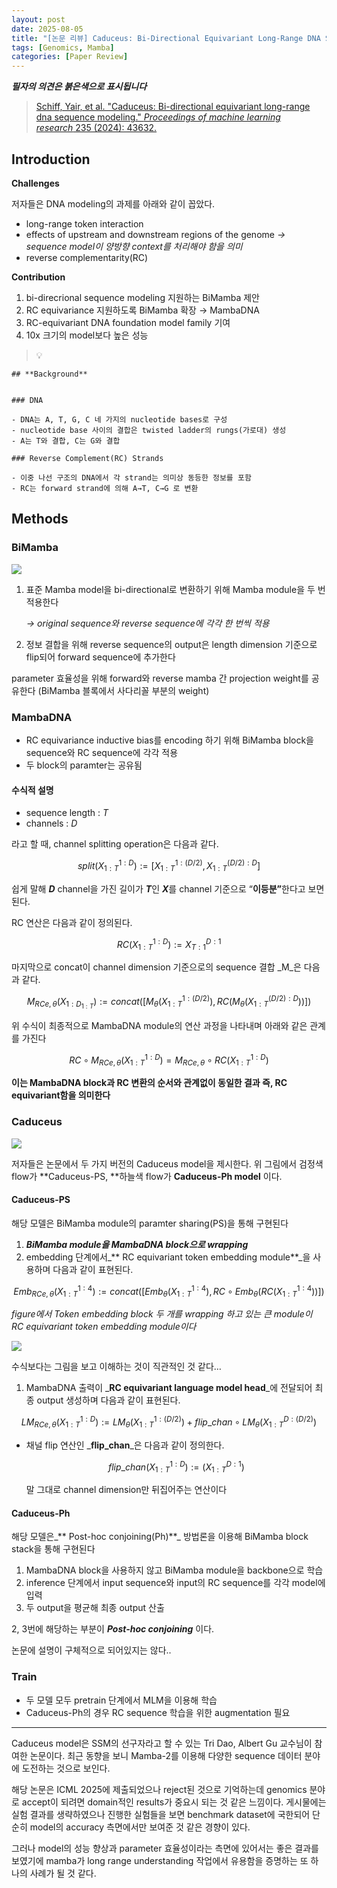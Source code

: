 ```yaml
---
layout: post
date: 2025-08-05
title: "[논문 리뷰] Caduceus: Bi-Directional Equivariant Long-Range DNA Sequence Modeling"
tags: [Genomics, Mamba]
categories: [Paper Review]
---
```


<span class="notion-red">_**필자의 의견은 붉은색으로 표시됩니다**_</span>


> [Schiff, Yair, et al. "Caduceus: Bi-directional equivariant long-range dna sequence modeling." ](https://pmc.ncbi.nlm.nih.gov/articles/PMC12189541/)[_Proceedings of machine learning research_](https://pmc.ncbi.nlm.nih.gov/articles/PMC12189541/)[ 235 (2024): 43632.](https://pmc.ncbi.nlm.nih.gov/articles/PMC12189541/)



## Introduction


**Challenges**


저자들은 DNA modeling의 과제를 아래와 같이 꼽았다.

- long-range token interaction
- effects of upstream and downstream regions of the genome 
_→ sequence model이 양방향 context를 처리해야 함을 의미_
- reverse complementarity(RC)

**Contribution**

1. bi-direcrional sequence modeling 지원하는 BiMamba 제안
1. RC equivariance 지원하도록 BiMamba 확장 → MambaDNA
1. RC-equivariant DNA foundation model family 기여
1. 10x 크기의 model보다 높은 성능

> 💡 


	## **Background**


	### DNA

	- DNA는 A, T, G, C 네 가지의 nucleotide bases로 구성
	- nucleotide base 사이의 결합은 twisted ladder의 rungs(가로대) 생성
	- A는 T와 결합, C는 G와 결합

	### Reverse Complement(RC) Strands

	- 이중 나선 구조의 DNA에서 각 strand는 의미상 동등한 정보를 포함
	- RC는 forward strand에 의해 A→T, C→G 로 변환


## Methods



### BiMamba


![](https://prod-files-secure.s3.us-west-2.amazonaws.com/542b861c-36a8-4051-84e5-8804b6728dba/2c247d59-7815-4980-99f0-8f0d21f445a7/image.png?X-Amz-Algorithm=AWS4-HMAC-SHA256&X-Amz-Content-Sha256=UNSIGNED-PAYLOAD&X-Amz-Credential=ASIAZI2LB466YDLV6D3K%2F20250829%2Fus-west-2%2Fs3%2Faws4_request&X-Amz-Date=20250829T210058Z&X-Amz-Expires=3600&X-Amz-Security-Token=IQoJb3JpZ2luX2VjEGwaCXVzLXdlc3QtMiJHMEUCIQCN6O%2BwHV3bht0252bwbIF8S%2FkyI7CQKYrIMufpssrsBQIgVvQ84k9%2F6YAnUxVaUlHZGAOs79LPJt3SJGUhU1j%2FrusqiAQIxf%2F%2F%2F%2F%2F%2F%2F%2F%2F%2FARAAGgw2Mzc0MjMxODM4MDUiDAfr0MgXEAAixLYoHyrcA517ioPmBD7NYB4HCEc6%2FUiX%2F9q1qHL7PqqBx5wZzI1GunlIVMQQXXliKmDE2qXlN%2Fr49StCxtbJ8eOl3YERUZjnW0Otq%2F7b6gbxnt9NKdt4zjOXWL%2BAkUQC8Ps14ZRrTWkDj8b9CKeUGo4riWjN%2F6EZhT3hI8ARCCb4HBQSU6G31GDRrl8%2FJ6wX41b9lRonQP882n0V3%2BJs98fjx%2FzLXpY2JknUF4kk27Ml2WFcwpnWirzHAQ%2B4spaxFNGwhwKNADrYIq2XzNbSiNhIg6ZfpumFMiyH32vUyxexYA9Iik6Zu%2BWNseHLJWibNcfBLcn7OwaQdjECqpaINLf2Q5EnYYTX12z7YUHXLbcuMflQdf5ABUBVjBiBWiTvbB0%2B1KNmIz8ihSuDUc4kGStZlbW7vlIOKl7A35pTtn32KMBTAxxU7kY%2Bf8y5dEcXRrRVR61d5RlD5X1Nzis7oXFqGf1Lzgdi2pAeeBquL21jfIRv06F%2BNMGVog0ueWkLx%2FmoehiUaSpPe7VNojeaX7JNpF%2BAOX0ewU%2FkQL3zUHAqiRnsOyi4dutKFEHfktEReqxcKtNvurtsLBs3y6GLVONnZhIeU2ZRryhZZT%2BbIOb4%2BIv9OzY9uvB3rRXWPsRT5XvKMJSSyMUGOqUBpZ6Sn142wlQ%2BmfoT92XunbNuCnQwG5J0naRz3gG0m1dzpg%2Fap8LfAHcfr%2FHia7%2FTUoCpKAuRworrOHFNPgYS6nAd8ogpI3aPdyJRIXGuD0QztqQVNjvqnS%2FREb33fOEIQKFIanXfoZcOwAOmahj5NbA7IRy%2BucBpo2a9QoN%2BK22%2Fjb1D4YcychPXw9sW0hVigcR8MQeRmVKbm%2FcFlzjj244dypyl&X-Amz-Signature=383473009af1080bcde3b573b730bea7e78d28bcd1d9f8862611bacf0a295146&X-Amz-SignedHeaders=host&x-amz-checksum-mode=ENABLED&x-id=GetObject)

1. 표준 Mamba model을 bi-directional로 변환하기 위해 Mamba module을 두 번 적용한다

	_→ original sequence와 reverse sequence에 각각 한 번씩 적용_

1. 정보 결합을 위해 reverse sequence의 output은 length dimension 기준으로 flip되어 forward sequence에 추가한다

parameter 효율성을 위해 forward와 reverse mamba 간 projection weight를 공유한다 (BiMamba 블록에서 사다리꼴 부분의 weight)



### MambaDNA

- RC equivariance inductive bias를 encoding 하기 위해 BiMamba block을 sequence와 RC sequence에 각각 적용
- 두 block의 paramter는 공유됨


#### 수식적 설명

- sequence length : _T_
- channels : _D_

라고 할 때,  channel splitting operation은 다음과 같다.


$$
split(X^{1:D}_{1:T}):=[X^{1:(D/2)}_{1:T},X^{(D/2):D}_{1:T}]
$$


<span class="notion-red">쉽게 말해 </span><span class="notion-red">_**D**_</span><span class="notion-red"> channel을 가진 길이가 </span><span class="notion-red">_**T**_</span><span class="notion-red">인 </span><span class="notion-red">_**X**_</span><span class="notion-red">를 channel 기준으로 “</span><span class="notion-red">**이등분”**</span><span class="notion-red">한다고 보면 된다.</span>


RC 연산은 다음과 같이 정의된다.


$$
RC(X^{1:D}_{1:T}):=X^{D:1}_{T:1}
$$


마지막으로 concat이 channel dimension 기준으로의 sequence 결합 _M_은 다음과 같다.


$$
M_{RCe,\theta}(X_{1:D_{1:T}}):=concat([M_{\theta}(X^{1:(D/2)}_{1:T}),RC(M_{\theta}(X^{(D/2):D}_{1:T}))])
$$


위 수식이 최종적으로 MambaDNA module의 연산 과정을 나타내며 아래와 같은 관계를 가진다


$$
RC\circ M_{RCe,\theta}(X^{1:D}_{1:T}) = M_{RCe,\theta} \circ RC(X^{1:D}_{1:T})
$$


**이는 MambaDNA block과 RC 변환의 순서와 관계없이 동일한 결과 즉, RC equivariant함을 의미한다**



### Caduceus


![](https://prod-files-secure.s3.us-west-2.amazonaws.com/542b861c-36a8-4051-84e5-8804b6728dba/f94a60d7-8145-473b-aef9-7c68d3ec604a/image.png?X-Amz-Algorithm=AWS4-HMAC-SHA256&X-Amz-Content-Sha256=UNSIGNED-PAYLOAD&X-Amz-Credential=ASIAZI2LB466YDLV6D3K%2F20250829%2Fus-west-2%2Fs3%2Faws4_request&X-Amz-Date=20250829T210059Z&X-Amz-Expires=3600&X-Amz-Security-Token=IQoJb3JpZ2luX2VjEGwaCXVzLXdlc3QtMiJHMEUCIQCN6O%2BwHV3bht0252bwbIF8S%2FkyI7CQKYrIMufpssrsBQIgVvQ84k9%2F6YAnUxVaUlHZGAOs79LPJt3SJGUhU1j%2FrusqiAQIxf%2F%2F%2F%2F%2F%2F%2F%2F%2F%2FARAAGgw2Mzc0MjMxODM4MDUiDAfr0MgXEAAixLYoHyrcA517ioPmBD7NYB4HCEc6%2FUiX%2F9q1qHL7PqqBx5wZzI1GunlIVMQQXXliKmDE2qXlN%2Fr49StCxtbJ8eOl3YERUZjnW0Otq%2F7b6gbxnt9NKdt4zjOXWL%2BAkUQC8Ps14ZRrTWkDj8b9CKeUGo4riWjN%2F6EZhT3hI8ARCCb4HBQSU6G31GDRrl8%2FJ6wX41b9lRonQP882n0V3%2BJs98fjx%2FzLXpY2JknUF4kk27Ml2WFcwpnWirzHAQ%2B4spaxFNGwhwKNADrYIq2XzNbSiNhIg6ZfpumFMiyH32vUyxexYA9Iik6Zu%2BWNseHLJWibNcfBLcn7OwaQdjECqpaINLf2Q5EnYYTX12z7YUHXLbcuMflQdf5ABUBVjBiBWiTvbB0%2B1KNmIz8ihSuDUc4kGStZlbW7vlIOKl7A35pTtn32KMBTAxxU7kY%2Bf8y5dEcXRrRVR61d5RlD5X1Nzis7oXFqGf1Lzgdi2pAeeBquL21jfIRv06F%2BNMGVog0ueWkLx%2FmoehiUaSpPe7VNojeaX7JNpF%2BAOX0ewU%2FkQL3zUHAqiRnsOyi4dutKFEHfktEReqxcKtNvurtsLBs3y6GLVONnZhIeU2ZRryhZZT%2BbIOb4%2BIv9OzY9uvB3rRXWPsRT5XvKMJSSyMUGOqUBpZ6Sn142wlQ%2BmfoT92XunbNuCnQwG5J0naRz3gG0m1dzpg%2Fap8LfAHcfr%2FHia7%2FTUoCpKAuRworrOHFNPgYS6nAd8ogpI3aPdyJRIXGuD0QztqQVNjvqnS%2FREb33fOEIQKFIanXfoZcOwAOmahj5NbA7IRy%2BucBpo2a9QoN%2BK22%2Fjb1D4YcychPXw9sW0hVigcR8MQeRmVKbm%2FcFlzjj244dypyl&X-Amz-Signature=59e1408ccf76759ca013180538e092c7f058e3e1f48a4ffc8f34d161e32c6464&X-Amz-SignedHeaders=host&x-amz-checksum-mode=ENABLED&x-id=GetObject)


저자들은 논문에서 두 가지 버전의 Caduceus model을 제시한다. 위 그림에서 검정색 flow가 **Caduceus-PS, **하늘색 flow가 **Caduceus-Ph model** 이다.



#### Caduceus-PS


해당 모델은 BiMamba module의 paramter sharing(PS)을 통해 구현된다

1. _**BiMamba module을 MambaDNA block으로 wrapping**_
1. embedding 단계에서_** RC equivariant token embedding module**_을 사용하며 다음과 같이 표현된다.

$$
Emb_{RCe,\theta}(X^{1:4}_{1:T}):=concat([Emb_{\theta}(X^{1:4}_{1:T}),RC \circ Emb_{\theta}(RC(X^{1:4}_{1:T}))])
$$


_figure에서 Token embedding block 두 개를 wrapping 하고 있는 큰 module이 RC equivariant token embedding module이다_


![](https://prod-files-secure.s3.us-west-2.amazonaws.com/542b861c-36a8-4051-84e5-8804b6728dba/b175e4da-71eb-4e91-8c23-a06dabe673c9/image.png?X-Amz-Algorithm=AWS4-HMAC-SHA256&X-Amz-Content-Sha256=UNSIGNED-PAYLOAD&X-Amz-Credential=ASIAZI2LB466YDLV6D3K%2F20250829%2Fus-west-2%2Fs3%2Faws4_request&X-Amz-Date=20250829T210059Z&X-Amz-Expires=3600&X-Amz-Security-Token=IQoJb3JpZ2luX2VjEGwaCXVzLXdlc3QtMiJHMEUCIQCN6O%2BwHV3bht0252bwbIF8S%2FkyI7CQKYrIMufpssrsBQIgVvQ84k9%2F6YAnUxVaUlHZGAOs79LPJt3SJGUhU1j%2FrusqiAQIxf%2F%2F%2F%2F%2F%2F%2F%2F%2F%2FARAAGgw2Mzc0MjMxODM4MDUiDAfr0MgXEAAixLYoHyrcA517ioPmBD7NYB4HCEc6%2FUiX%2F9q1qHL7PqqBx5wZzI1GunlIVMQQXXliKmDE2qXlN%2Fr49StCxtbJ8eOl3YERUZjnW0Otq%2F7b6gbxnt9NKdt4zjOXWL%2BAkUQC8Ps14ZRrTWkDj8b9CKeUGo4riWjN%2F6EZhT3hI8ARCCb4HBQSU6G31GDRrl8%2FJ6wX41b9lRonQP882n0V3%2BJs98fjx%2FzLXpY2JknUF4kk27Ml2WFcwpnWirzHAQ%2B4spaxFNGwhwKNADrYIq2XzNbSiNhIg6ZfpumFMiyH32vUyxexYA9Iik6Zu%2BWNseHLJWibNcfBLcn7OwaQdjECqpaINLf2Q5EnYYTX12z7YUHXLbcuMflQdf5ABUBVjBiBWiTvbB0%2B1KNmIz8ihSuDUc4kGStZlbW7vlIOKl7A35pTtn32KMBTAxxU7kY%2Bf8y5dEcXRrRVR61d5RlD5X1Nzis7oXFqGf1Lzgdi2pAeeBquL21jfIRv06F%2BNMGVog0ueWkLx%2FmoehiUaSpPe7VNojeaX7JNpF%2BAOX0ewU%2FkQL3zUHAqiRnsOyi4dutKFEHfktEReqxcKtNvurtsLBs3y6GLVONnZhIeU2ZRryhZZT%2BbIOb4%2BIv9OzY9uvB3rRXWPsRT5XvKMJSSyMUGOqUBpZ6Sn142wlQ%2BmfoT92XunbNuCnQwG5J0naRz3gG0m1dzpg%2Fap8LfAHcfr%2FHia7%2FTUoCpKAuRworrOHFNPgYS6nAd8ogpI3aPdyJRIXGuD0QztqQVNjvqnS%2FREb33fOEIQKFIanXfoZcOwAOmahj5NbA7IRy%2BucBpo2a9QoN%2BK22%2Fjb1D4YcychPXw9sW0hVigcR8MQeRmVKbm%2FcFlzjj244dypyl&X-Amz-Signature=c8d86b8b92b726cdb6fb4d5a4cee5c88bf6933348bec125ad3e5d5f642d2e7c8&X-Amz-SignedHeaders=host&x-amz-checksum-mode=ENABLED&x-id=GetObject)


<span class="notion-red">수식보다는 그림을 보고 이해하는 것이 직관적인 것 같다…</span>

1. MambaDNA 출력이 _**RC equivariant language model head**_에 전달되어 최종 output 생성하며 다음과 같이 표현된다.

$$
LM_{RCe,\theta}(X^{1:D}_{1:T}):= LM_{\theta}(X^{1:(D/2)}_{1:T})+flip\_chan\circ LM_{\theta}(X^{D:(D/2)}_{1:T})
$$

- 채널 flip 연산인 _**flip\_chan**_은 다음과 같이 정의한다.

	$$
	flip\_chan(X^{1:D}_{1:T}):=(X^{D:1}_{1:T})
	$$


	말 그대로 channel dimension만 뒤집어주는 연산이다



#### Caduceus-Ph


해당 모델은_** Post-hoc conjoining(Ph)**_ 방법론을 이용해 BiMamba block stack을 통해 구현된다

1. MambaDNA block을 사용하지 않고 BiMamba module을 backbone으로 학습
1. inference 단계에서 input sequence와 input의 RC sequence를 각각 model에 입력
1. 두 output을 평균해 최종 output 산출

2, 3번에 해당하는 부분이 _**Post-hoc conjoining**_ 이다.


<span class="notion-red">논문에 설명이 구체적으로 되어있지는 않다..</span>



### Train

- 두 모델 모두 pretrain 단계에서 MLM을 이용해 학습
- Caduceus-Ph의 경우 RC sequence 학습을 위한 augmentation 필요

---


<span class="notion-red">Caduceus model은 SSM의 선구자라고 할 수 있는 Tri Dao, Albert Gu 교수님이 참여한 논문이다. 최근 동향을 보니 Mamba-2를 이용해 다양한 sequence 데이터 분야에 도전하는 것으로 보인다.</span>


<span class="notion-red">해당 논문은 ICML 2025에 제출되었으나 reject된 것으로 기억하는데 genomics 분야로 accept이 되려면 domain적인 results가 중요시 되는 것 같은 느낌이다. 게시물에는 실험 결과를 생략하였으나 진행한 실험들을 보면 benchmark dataset에 국한되어 단순히 model의 accuracy 측면에서만 보여준 것 같은 경향이 있다.</span>


<span class="notion-red">그러나 model의 성능 향상과 parameter 효율성이라는 측면에 있어서는 좋은 결과를 보였기에 mamba가 long range understanding 작업에서 유용함을 증명하는 또 하나의 사례가 될 것 같다.</span>

